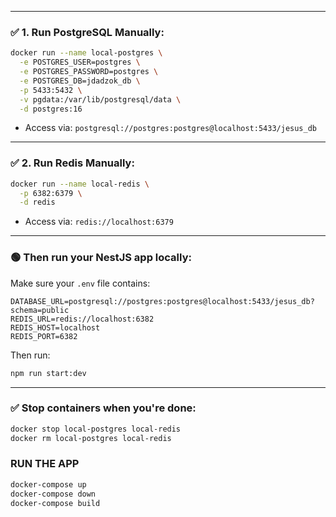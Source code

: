 
---

### ✅ 1. Run **PostgreSQL** Manually:

```bash
docker run --name local-postgres \
  -e POSTGRES_USER=postgres \
  -e POSTGRES_PASSWORD=postgres \
  -e POSTGRES_DB=jdadzok_db \
  -p 5433:5432 \
  -v pgdata:/var/lib/postgresql/data \
  -d postgres:16
```

- Access via: `postgresql://postgres:postgres@localhost:5433/jesus_db`

---

### ✅ 2. Run **Redis** Manually:

```bash
docker run --name local-redis \
  -p 6382:6379 \
  -d redis
```

- Access via: `redis://localhost:6379`

---

### 🟢 Then run your NestJS app locally:

Make sure your `.env` file contains:

```env
DATABASE_URL=postgresql://postgres:postgres@localhost:5433/jesus_db?schema=public
REDIS_URL=redis://localhost:6382
REDIS_HOST=localhost
REDIS_PORT=6382
```

Then run:

```bash
npm run start:dev
```

---

### ✅ Stop containers when you're done:

```bash
docker stop local-postgres local-redis
docker rm local-postgres local-redis
```

### RUN THE APP
```bash
docker-compose up
docker-compose down
docker-compose build
```